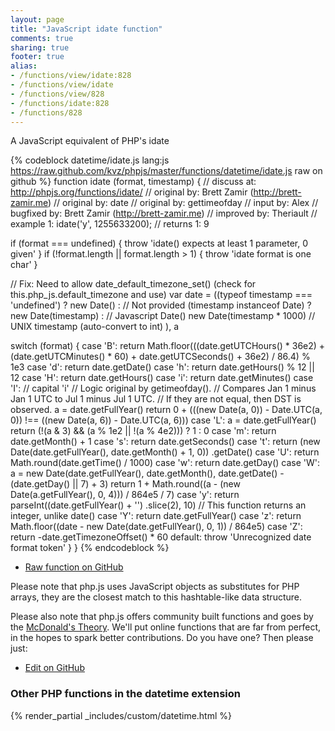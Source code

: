 ```yaml
---
layout: page
title: "JavaScript idate function"
comments: true
sharing: true
footer: true
alias:
- /functions/view/idate:828
- /functions/view/idate
- /functions/view/828
- /functions/idate:828
- /functions/828
---
```

<!-- Generated by Rakefile:build -->
A JavaScript equivalent of PHP's idate

{% codeblock datetime/idate.js lang:js https://raw.github.com/kvz/phpjs/master/functions/datetime/idate.js raw on github %}
function idate (format, timestamp) {
  //  discuss at: http://phpjs.org/functions/idate/
  // original by: Brett Zamir (http://brett-zamir.me)
  // original by: date
  // original by: gettimeofday
  //    input by: Alex
  // bugfixed by: Brett Zamir (http://brett-zamir.me)
  // improved by: Theriault
  //   example 1: idate('y', 1255633200);
  //   returns 1: 9

  if (format === undefined) {
    throw 'idate() expects at least 1 parameter, 0 given'
  }
  if (!format.length || format.length > 1) {
    throw 'idate format is one char'
  }

  // Fix: Need to allow date_default_timezone_set() (check for this.php_js.default_timezone and use)
  var date = ((typeof timestamp === 'undefined') ? new Date() : // Not provided
      (timestamp instanceof Date) ? new Date(timestamp) : // Javascript Date()
      new Date(timestamp * 1000) // UNIX timestamp (auto-convert to int)
    ),
    a

  switch (format) {
    case 'B':
      return Math.floor(((date.getUTCHours() * 36e2) + (date.getUTCMinutes() * 60) + date.getUTCSeconds() + 36e2) /
      86.4) % 1e3
    case 'd':
      return date.getDate()
    case 'h':
      return date.getHours() % 12 || 12
    case 'H':
      return date.getHours()
    case 'i':
      return date.getMinutes()
    case 'I':
    // capital 'i'
    // Logic original by getimeofday().
    // Compares Jan 1 minus Jan 1 UTC to Jul 1 minus Jul 1 UTC.
    // If they are not equal, then DST is observed.
      a = date.getFullYear()
      return 0 + (((new Date(a, 0)) - Date.UTC(a, 0)) !== ((new Date(a, 6)) - Date.UTC(a, 6)))
    case 'L':
      a = date.getFullYear()
      return (!(a & 3) && (a % 1e2 || !(a % 4e2))) ? 1 : 0
    case 'm':
      return date.getMonth() + 1
    case 's':
      return date.getSeconds()
    case 't':
      return (new Date(date.getFullYear(), date.getMonth() + 1, 0))
      .getDate()
    case 'U':
      return Math.round(date.getTime() / 1000)
    case 'w':
      return date.getDay()
    case 'W':
      a = new Date(date.getFullYear(), date.getMonth(), date.getDate() - (date.getDay() || 7) + 3)
      return 1 + Math.round((a - (new Date(a.getFullYear(), 0, 4))) / 864e5 / 7)
    case 'y':
      return parseInt((date.getFullYear() + '')
      .slice(2), 10) // This function returns an integer, unlike date()
    case 'Y':
      return date.getFullYear()
    case 'z':
      return Math.floor((date - new Date(date.getFullYear(), 0, 1)) / 864e5)
    case 'Z':
      return -date.getTimezoneOffset() * 60
    default:
      throw 'Unrecognized date format token'
  }
}
{% endcodeblock %}

 - [Raw function on GitHub](https://github.com/kvz/phpjs/blob/master/functions/datetime/idate.js)

Please note that php.js uses JavaScript objects as substitutes for PHP arrays, they are 
the closest match to this hashtable-like data structure. 

Please also note that php.js offers community built functions and goes by the 
[McDonald's Theory](https://medium.com/what-i-learned-building/9216e1c9da7d). We'll put online 
functions that are far from perfect, in the hopes to spark better contributions. 
Do you have one? Then please just: 

 - [Edit on GitHub](https://github.com/kvz/phpjs/edit/master/functions/datetime/idate.js)


### Other PHP functions in the datetime extension
{% render_partial _includes/custom/datetime.html %}
